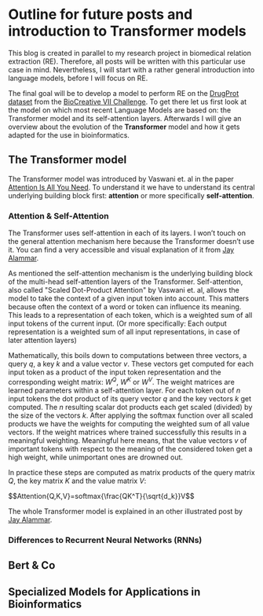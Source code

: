 # Outline for future posts and introduction to Transformer models

This blog is created in parallel to my research project in biomedical relation extraction (RE).
Therefore, all posts will be written with this particular use case in mind.
Nevertheless, I will start with a rather general introduction into language models, before I will focus on RE.

The final goal will be to develop a model to perform RE on the [DrugProt dataset](https://biocreative.bioinformatics.udel.edu/tasks/biocreative-vii/track-1/)
from the [BioCreative VII Challenge](https://biocreative.bioinformatics.udel.edu/tasks/biocreative-vii/). 
To get there let us first look at the model on which most recent Language Models are based on: the Transformer model and its self-attention layers.
Afterwards I will give an overview about the evolution of the **Transformer** model and how it gets adapted for the use in bioinformatics.

## The Transformer model

The Transformer model was introduced by Vaswani et. al in the paper [Attention Is All You Need](https://arxiv.org/abs/1706.03762).
To understand it we have to understand its central underlying building block first: **attention** or more specifically **self-attention**.

### Attention & Self-Attention

The Transformer uses self-attention in each of its layers.
I won’t touch on the general attention mechanism here because the Transformer doesn’t use it.
You can find a very accessible and visual explanation of it from [Jay Alammar](https://jalammar.github.io/visualizing-neural-machine-translation-mechanics-of-seq2seq-models-with-attention/).

As mentioned the self-attention mechanism is the underlying building block of the multi-head self-attention layers of the Transformer.
Self-attention, also called "Scaled Dot-Product Attention" by Vaswani et. al, allows the model to take the context of a given input token into account.
This matters because often the context of a word or token can influence its meaning.
This leads to a representation of each token, which is a weighted sum of all input tokens of the current input. (Or more specifically: Each output representation is a weighted sum of all input representations, in case of later attention layers)

Mathematically, this boils down to computations between three vectors, a query $q$, a key $k$ and a value vector $v$.
These vectors get computed for each input token as a product of the input token representation and the corresponding weight matrix: $W^Q$, $W^K$ or $W^V$.
The weight matrices are learned parameters within a self-attention layer.
For each token out of $n$ input tokens the dot product of its query vector $q$ and the key vectors $k$ get computed. The $n$ resulting scalar dot products each get scaled (divided) by the size of the vectors $k$.
After applying the softmax function over all scaled products we have the weights for computing the weighted sum of all value vectors.
If the weight matrices where trained successfully this results in a meaningful weighting. Meaningful here means, that the value vectors $v$ of important tokens with respect to the meaning of the considered token get a high weight, while unimportant ones are drowned out.

In practice these steps are computed as matrix products of the query matrix $Q$, the key matrix $K$ and the value matrix $V$:

$$Attention{Q,K,V}=softmax{\frac{QK^T}{\sqrt{d_k}}V$$

The whole Transformer model is explained in an other illustrated post by [Jay Alammar](https://jalammar.github.io/illustrated-transformer/).

### Differences to Recurrent Neural Networks (RNNs)

## Bert & Co

## Specialized Models for Applications in Bioinformatics
